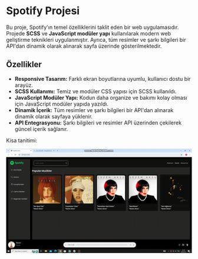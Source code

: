 # Spotify Projesi

Bu proje, Spotify'ın temel özelliklerini taklit eden bir web uygulamasıdır. Projede **SCSS** ve **JavaScript modüler yapı** kullanılarak modern web geliştirme teknikleri uygulanmıştır. Ayrıca, tüm resimler ve şarkı bilgileri bir API'dan dinamik olarak alınarak sayfa üzerinde gösterilmektedir.

## Özellikler

- **Responsive Tasarım:** Farklı ekran boyutlarına uyumlu, kullanıcı dostu bir arayüz.
- **SCSS Kullanımı:** Temiz ve modüler CSS yapısı için SCSS kullanıldı.
- **JavaScript Modüler Yapı:** Kodun daha organize ve bakımı kolay olması için JavaScript modüler yapıda yazıldı.
- **Dinamik İçerik:** Tüm resimler ve şarkı bilgileri bir API'dan alınarak dinamik olarak sayfaya yüklenir.
- **API Entegrasyonu:** Şarkı bilgileri ve resimler API üzerinden çekilerek güncel içerik sağlanır.


Kisa tanitimi:

![](spotify.gif)
